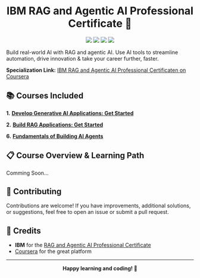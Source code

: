 <h1 align="center">IBM RAG and Agentic AI Professional Certificate 🚀</h1>

<p align="center">
  <img src="https://img.shields.io/badge/year-2025-blue">
  <img src="https://img.shields.io/badge/made with-❤-red">
  <img src="https://img.shields.io/badge/platform-coursera-brightgreen">
  <img src="https://img.shields.io/badge/status-active-brightgreen">
</p>

Build real-world AI with RAG and agentic AI. Use AI tools to streamline automation, drive innovation & take your career further, faster.

**Specialization Link:** [IBM RAG and Agentic AI Professional Certificaten on Coursera](https://www.coursera.org/professional-certificates/ibm-rag-and-agentic-ai)

## 📚 Courses Included

**1.** [**Develop Generative AI Applications: Get Started**](https://www.coursera.org/learn/develop-generative-ai-applications-get-started?specialization=ibm-rag-and-agentic-ai)

**2.** [**Build RAG Applications: Get Started**](https://www.coursera.org/learn/build-rag-applications-get-started/)

**6.** [**Fundamentals of Building AI Agents**](https://www.coursera.org/learn/fundamentals-of-building-ai-agents/)


## 📋 Course Overview & Learning Path

Comming Soon...

## 🤝 Contributing

Contributions are welcome! If you have improvements, additional solutions, or suggestions, feel free to open an issue or submit a pull request.

## 🙏 Credits

- **IBM** for the [RAG and Agentic AI Professional Certificate](https://www.coursera.org/professional-certificates/ibm-rag-and-agentic-ai)
- [Coursera](https://www.coursera.org/) for the great platform

---

<p align="center">
<b>Happy learning and coding! 🎉</b>
</p>